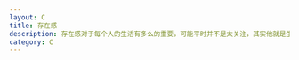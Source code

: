 ```yaml
---
layout: C
title: 存在感
description: 存在感对于每个人的生活有多么的重要，可能平时并不是太关注，其实他就是生活的全部
category: C
---
```






[Mediaios]:    https://maxwellqi.github.io  "Mediaios"
